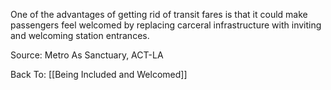One of the advantages of getting rid of transit fares is that it could make passengers feel welcomed by replacing carceral infrastructure with inviting and welcoming station entrances. 

Source: Metro As Sanctuary, ACT-LA

Back To: [[Being Included and Welcomed]]